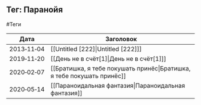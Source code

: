 ## Тег: Паранойя
#Теги

| Дата | Заголовок |
| --- | --- |
| 2013&#8209;11&#8209;04 | [[Untitled [222]\|Untitled [222]]] |
| 2019&#8209;11&#8209;20 | [[День не в счёт[1]\|День не в счёт[1]]] |
| 2020&#8209;02&#8209;07 | [[Братишка, я тебе покушать принёс\|Братишка, я тебе покушать принёс]] |
| 2020&#8209;05&#8209;14 | [[Параноидальная фантазия\|Параноидальная фантазия]] |
